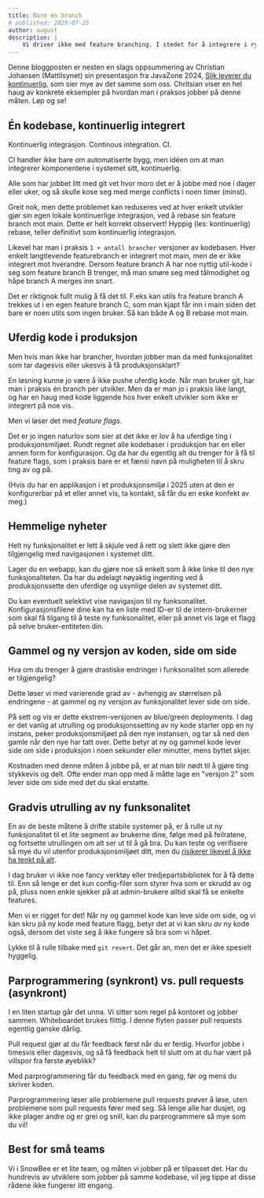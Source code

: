 ```yaml
---
title: Bare én branch
# published: 2025-07-25
author: august
description: |
    Vi driver ikke med feature branching. I stedet for å integrere i rykk og napp, og ha dager eller uker gamle git-brancher som lever sine egne liv, integrerer vi kontinuerlig.
---
```


Denne bloggposten er nesten en slags oppsummering av Christian Johansen (Mattilsynet) sin presentasjon fra JavaZone 2024, [Slik leverer du kontinuerlig](https://2024.javazone.no/program/944da7b7-9c3f-414a-8368-e0d21be9aba3), som sier mye av det samme som oss. Chritsian viser en hel haug av konkrete eksempler på hvordan man i praksos jobber på denne måten. Løp og se!

## Én kodebase, kontinuerlig integrert

Kontinuerlig integrasjon. Continous integration. CI. 

CI handler ikke bare om automatiserte bygg, men idéen om at man integrerer komponentene i systemet sitt, kontinuerlig.

Alle som har jobbet litt med git vet hvor moro det er å jobbe med noe i dager eller uker, og så skulle kose seg med merge conflicts i noen timer (minst). 

Greit nok, men dette problemet kan reduseres ved at hver enkelt utvikler gjør sin egen lokale kontinuerlige integrasjon, ved å rebase sin feature branch mot main. Dette er helt korrekt observert! Hyppig (les: kontinuerlig) rebase, teller definitivt som kontinuerlig integrasjon.

Likevel har man i praksis `1 + antall brancher` versjoner av kodebasen. Hver enkelt langtlevende featurebranch er integrert mot main, men de er ikke integrert mot hverandre. Dersom feature branch A har noe nyttig util-kode i seg som feature branch B trenger, må man smøre seg med tålmodighet og håpe branch A merges inn snart.

Det er riktignok fullt mulig å få det til. F.eks kan utils fra feature branch A trekkes ut i en egen feature branch C, som man kjapt får inn i main siden det bare er noen utils som ingen bruker. Så kan både A og B rebase mot main. 


## Uferdig kode i produksjon

Men hvis man ikke har brancher, hvordan jobber man da med funksjonalitet som tar dagesvis eller ukesvis å få produksjonsklart?

En løsning kunne jo være å ikke pushe uferdig kode. Når man bruker git, har man i praksis én branch per utvikler. Men da er man jo i praksis like langt, og har en haug med kode liggende hos hver enkelt utvikler som ikke er integrert på noe vis.

Men vi løser det med *feature flags*.

Det er jo ingen naturlov som sier at det ikke er lov å ha uferdige ting i produksjonsmiljøet. Rundt regnet alle kodebaser i produksjon har en eller annen form for konfigurasjon. Og da har du egentlig alt du trenger for å få til feature flags, som i praksis bare er et fænsi navn på muligheten til å skru ting av og på.

(Hvis du har en applikasjon i et produksjonsmiljø i 2025 uten at den er konfigurerbar på et eller annet vis, ta kontakt, så får du en eske konfekt av meg.)

## Hemmelige nyheter

Helt ny funksjonalitet er lett å skjule ved å rett og slett ikke gjøre den tilgjengelig med navigasjonen i systemet ditt. 

Lager du en webapp, kan du gjøre noe så enkelt som å ikke linke til den nye funksjonaliteten. Da har du ødelagt nøyaktig ingenting ved å produksjonssette den uferdige og usynlige delen av systemet ditt.

Du kan eventuelt selektivt vise navigasjon til ny funksonalitet. Konfigurasjonsfilene dine kan ha en liste med ID-er til de intern-brukerner som skal få tilgang til å teste ny funksonalitet, eller på annet vis lage et flagg på selve bruker-entiteten din.

## Gammel og ny versjon av koden, side om side

Hva om du trenger å gjøre drastiske endringer i funksonalitet som allerede er tilgjengelig?

Dette løser vi med varierende grad av - avhengig av størrelsen på endringene - at gammel og ny versjon av funksjonalitet lever side om side.

På sett og vis er dette ekstrem-versjonen av blue/green deployments. I dag er det vanlig at utrulling og produksjonssetting av ny kode starter opp en ny instans, peker produksjonsmiljøet på den nye instansen, og tar så ned den gamle når den nye har tatt over. Dette betyr at ny og gammel kode lever side om side i produksjon i noen sekunder eller minutter, mens byttet skjer.

Kostnaden med denne måten å jobbe på, er at man blir nødt til å gjøre ting stykkevis og delt. Ofte ender man opp med å måtte lage en "versjon 2" som lever side om side med det du skal erstatte. 


## Gradvis utrulling av ny funksonalitet

En av de beste måtene å drifte stabile systemer på, er å rulle ut ny funksjonalitet til et lite segment av brukerne dine, følge med på feilratene, og fortsette utrullingen om alt ser ut til å gå bra. Du kan teste og verifisere så mye du vil utenfor produksjonsmiljøet ditt, men du [risikerer likevel å ikke ha tenkt på alt](https://x.com/TimSweeneyEpic/status/1190383627340783618).

I dag bruker vi ikke noe fancy verktøy eller tredjepartsbibliotek for å få dette til. Enn så lenge er det kun config-filer som styrer hva som er skrudd av og på, pluss noen enkle sjekker på at admin-brukere alltid skal få se enkelte features.

Men vi er rigget for det! Når ny og gammel kode kan leve side om side, og vi kan skru på ny kode med feature flagg, betyr det at vi kan skru *av* ny kode også, dersom det viste seg å ikke fungere så bra som vi håpet.

Lykke til å rulle tilbake med `git revert`. Det går an, men det er ikke spesielt hyggelig.

## Parprogrammering (synkront) vs. pull requests (asynkront)

I en liten startup går det unna. Vi sitter som regel på kontoret og jobber sammen. Whiteboardet brukes flittig. I denne flyten passer pull requests egentlig ganske dårlig.

Pull request gjør at du får feedback først når du er ferdig. Hvorfor jobbe i timesvis eller dagesvis, og så få feedback helt til slutt om at du har vært på villspor fra første øyeblikk?

Med parprogrammering får du feedback med en gang, før og mens du skriver koden.

Parprogrammering løser alle problemene pull requests prøver å løse, uten problemene som pull requests fører med seg. Så lenge alle har dusjet, og ikke plager andre og er grei og snill, kan du parprogrammere så mye som du vil!

## Best for små teams

Vi i SnowBee er et lite team, og måten vi jobber på er tilpasset det. Har du hundrevis av utviklere som jobber på samme kodebase, vil jeg tippe at disse rådene ikke fungerer *litt* engang.